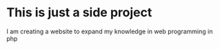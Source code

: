This is just a side project
===============

I am creating a website to expand my knowledge in web programming in php 
